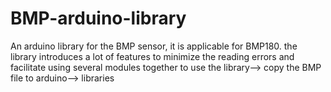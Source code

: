 # BMP-arduino-library
An arduino library for the BMP sensor, it is applicable for BMP180. the library introduces a lot of features to minimize the reading errors and facilitate using several modules together to use the library--> copy the BMP  file to arduino--> libraries
